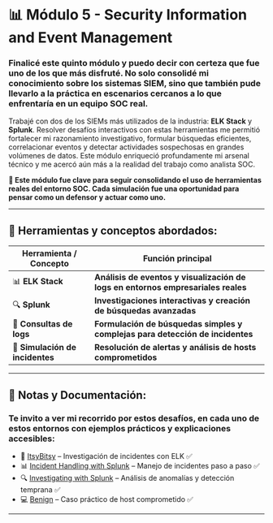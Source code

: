 # 📊 Módulo 5 - Security Information and Event Management

### Finalicé este quinto módulo y puedo decir con certeza que fue uno de los que más disfruté. No solo consolidé mi conocimiento sobre los sistemas SIEM, sino que también pude llevarlo a la práctica en escenarios cercanos a lo que enfrentaría en un equipo SOC real.

Trabajé con dos de los SIEMs más utilizados de la industria: **ELK Stack** y **Splunk**. Resolver desafíos interactivos con estas herramientas me permitió fortalecer mi razonamiento investigativo, formular búsquedas eficientes, correlacionar eventos y detectar actividades sospechosas en grandes volúmenes de datos. Este módulo enriqueció profundamente mi arsenal técnico y me acercó aún más a la realidad del trabajo como analista SOC.

**📌 Este módulo fue clave para seguir consolidando el uso de herramientas reales del entorno SOC. Cada simulación fue una oportunidad para pensar como un defensor y actuar como uno.**

---

## 🧰 Herramientas y conceptos abordados:

| Herramienta / Concepto            | Función principal                                                                 |
|----------------------------------|----------------------------------------------------------------------------------|
| 📊 **ELK Stack**                  | **Análisis de eventos y visualización de logs en entornos empresariales reales** |
| 🔍 **Splunk**                     | **Investigaciones interactivas y creación de búsquedas avanzadas**               |
| 📑 **Consultas de logs**          | **Formulación de búsquedas simples y complejas para detección de incidentes**    |
| 🚨 **Simulación de incidentes**   | **Resolución de alertas y análisis de hosts comprometidos**                      |

---

## 📂 Notas y Documentación:

### Te invito a ver mi recorrido por estos desafíos, en cada uno de estos entornos con ejemplos prácticos y explicaciones accesibles:

- 🧠 [ItsyBitsy]() – Investigación de incidentes con ELK ✅  
- 📊 [Incident Handling with Splunk]() – Manejo de incidentes paso a paso ✅  
- 🔍 [Investigating with Splunk]() – Análisis de anomalías y detección temprana ✅  
- 💻 [Benign]() – Caso práctico de host comprometido ✅

---


